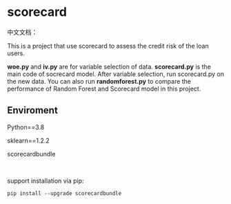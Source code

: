 # scorecard

中文文档：

This is a project that use scorecard to assess the credit risk of the loan users. 

**woe.py** and **iv.py** are for variable selection of data. **scorecard.py** is the main code of socrecard model. After variable selection, run scorecard.py on the new data. You can also run **randomforest.py** to compare the performance of Random Forest and Scorecard model in this project.

## Enviroment

Python==3.8

sklearn==1.2.2

scorecardbundle

<br/>

support installation via pip:

`pip install --upgrade scorecardbundle`
